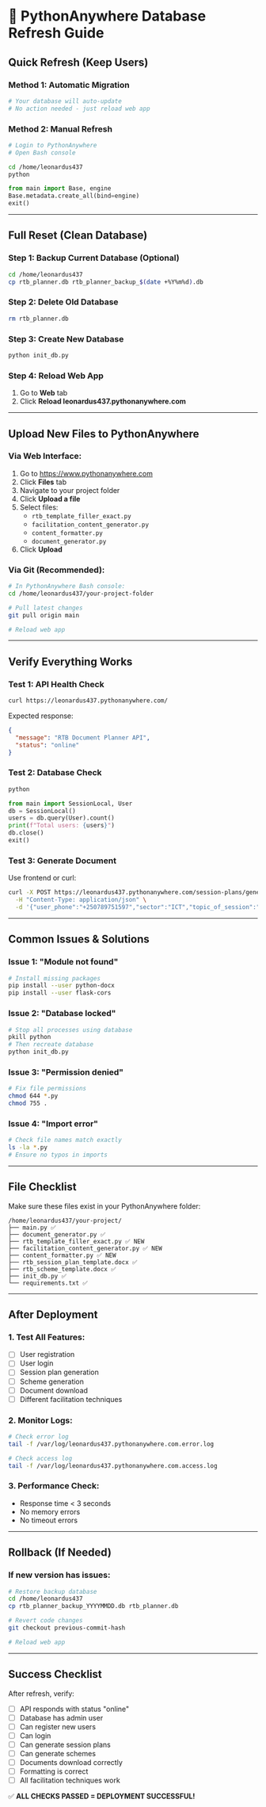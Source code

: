 # 🔄 PythonAnywhere Database Refresh Guide

## Quick Refresh (Keep Users)

### Method 1: Automatic Migration
```bash
# Your database will auto-update
# No action needed - just reload web app
```

### Method 2: Manual Refresh
```bash
# Login to PythonAnywhere
# Open Bash console

cd /home/leonardus437
python
```

```python
from main import Base, engine
Base.metadata.create_all(bind=engine)
exit()
```

---

## Full Reset (Clean Database)

### Step 1: Backup Current Database (Optional)
```bash
cd /home/leonardus437
cp rtb_planner.db rtb_planner_backup_$(date +%Y%m%d).db
```

### Step 2: Delete Old Database
```bash
rm rtb_planner.db
```

### Step 3: Create New Database
```bash
python init_db.py
```

### Step 4: Reload Web App
1. Go to **Web** tab
2. Click **Reload leonardus437.pythonanywhere.com**

---

## Upload New Files to PythonAnywhere

### Via Web Interface:
1. Go to https://www.pythonanywhere.com
2. Click **Files** tab
3. Navigate to your project folder
4. Click **Upload a file**
5. Select files:
   - `rtb_template_filler_exact.py`
   - `facilitation_content_generator.py`
   - `content_formatter.py`
   - `document_generator.py`
6. Click **Upload**

### Via Git (Recommended):
```bash
# In PythonAnywhere Bash console:
cd /home/leonardus437/your-project-folder

# Pull latest changes
git pull origin main

# Reload web app
```

---

## Verify Everything Works

### Test 1: API Health Check
```bash
curl https://leonardus437.pythonanywhere.com/
```

Expected response:
```json
{
  "message": "RTB Document Planner API",
  "status": "online"
}
```

### Test 2: Database Check
```bash
python
```

```python
from main import SessionLocal, User
db = SessionLocal()
users = db.query(User).count()
print(f"Total users: {users}")
db.close()
exit()
```

### Test 3: Generate Document
Use frontend or curl:
```bash
curl -X POST https://leonardus437.pythonanywhere.com/session-plans/generate \
  -H "Content-Type: application/json" \
  -d '{"user_phone":"+250789751597","sector":"ICT","topic_of_session":"Test"}'
```

---

## Common Issues & Solutions

### Issue 1: "Module not found"
```bash
# Install missing packages
pip install --user python-docx
pip install --user flask-cors
```

### Issue 2: "Database locked"
```bash
# Stop all processes using database
pkill python
# Then recreate database
python init_db.py
```

### Issue 3: "Permission denied"
```bash
# Fix file permissions
chmod 644 *.py
chmod 755 .
```

### Issue 4: "Import error"
```bash
# Check file names match exactly
ls -la *.py
# Ensure no typos in imports
```

---

## File Checklist

Make sure these files exist in your PythonAnywhere folder:

```
/home/leonardus437/your-project/
├── main.py ✅
├── document_generator.py ✅
├── rtb_template_filler_exact.py ✅ NEW
├── facilitation_content_generator.py ✅ NEW
├── content_formatter.py ✅ NEW
├── rtb_session_plan_template.docx ✅
├── rtb_scheme_template.docx ✅
├── init_db.py ✅
└── requirements.txt ✅
```

---

## After Deployment

### 1. Test All Features:
- [ ] User registration
- [ ] User login
- [ ] Session plan generation
- [ ] Scheme generation
- [ ] Document download
- [ ] Different facilitation techniques

### 2. Monitor Logs:
```bash
# Check error log
tail -f /var/log/leonardus437.pythonanywhere.com.error.log

# Check access log
tail -f /var/log/leonardus437.pythonanywhere.com.access.log
```

### 3. Performance Check:
- Response time < 3 seconds
- No memory errors
- No timeout errors

---

## Rollback (If Needed)

### If new version has issues:
```bash
# Restore backup database
cd /home/leonardus437
cp rtb_planner_backup_YYYYMMDD.db rtb_planner.db

# Revert code changes
git checkout previous-commit-hash

# Reload web app
```

---

## Success Checklist

After refresh, verify:
- [ ] API responds with status "online"
- [ ] Database has admin user
- [ ] Can register new users
- [ ] Can login
- [ ] Can generate session plans
- [ ] Can generate schemes
- [ ] Documents download correctly
- [ ] Formatting is correct
- [ ] All facilitation techniques work

✅ **ALL CHECKS PASSED = DEPLOYMENT SUCCESSFUL!**
